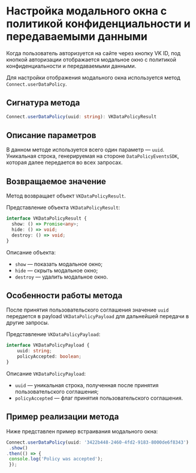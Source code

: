# Настройка модального окна с политикой конфиденциальности и передаваемыми данными

Когда пользователь авторизуется на сайте через кнопку VK ID, под кнопкой авторизации отображается модальное окно с политикой конфиденциальности и передаваемыми данными.

Для настройки отображения модального окна используется метод `Connect.userDataPolicy`.

## Сигнатура метода

```typescript
Connect.userDataPolicy(uuid: string): VKDataPolicyResult
```

## Описание параметров

В данном методе используется всего один параметр — `uuid`. Уникальная строка, генерируемая на стороне `DataPolicyEventsSDK`, которая далее передается во всех запросах.

## Возвращаемое значение

Метод возвращает объект `VKDataPolicyResult`.

Представление объекта `VKDataPolicyResult`:

  ```typescript
  interface VKDataPolicyResult {
    show: () => Promise<any>;
    hide: () => void;
    destroy: () => void;
  }
  ```

Описание объекта: 

  - `show` — показать модальное окно;
  - `hide` — скрыть модальное окно;
  - `destroy` — удалить модальное окно.

## Особенности работы метода

После принятия пользовательского соглашения значение `uuid` передается в payload `VKDataPolicyPayload` для дальнейшей передачи в другие запросы.

Представление `VKDataPolicyPayload`:

```typescript
interface VKDataPolicyPayload {
    uuid: string;
    policyAccepted: boolean;
}
```

Описание `VKDataPolicyPayload`:

  - `uuid` — уникальная строка, полученная после принятия пользовательского соглашения;
  - `policyAccepted` — флаг принятия пользовательского соглашения.

## Пример реализации метода

Ниже представлен пример встраивания модального окна:

```typescript
Connect.userDataPolicy(uuid: '3422b448-2460-4fd2-9183-8000de6f8343')
 .show()
.then(() => {
 console.log('Policy was accepted');
 });
```
